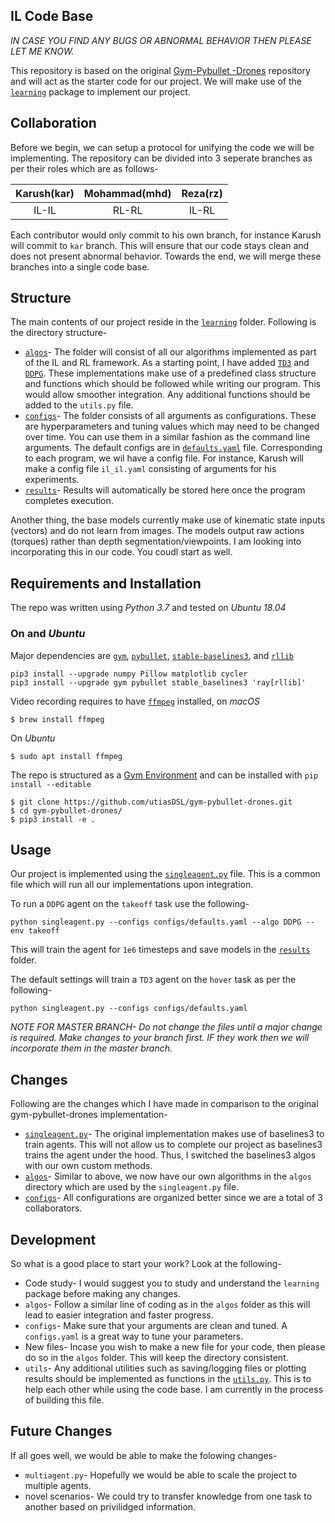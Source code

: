 ## IL Code Base

*IN CASE YOU FIND ANY BUGS OR ABNORMAL BEHAVIOR THEN PLEASE LET ME KNOW.*  

This repository is based on the original [Gym-Pybullet -Drones](https://github.com/utiasDSL/gym-pybullet-drones) repository and will act as the starter code for our project. We will make use of the [`learning`](experiments/learning) package to implement our project. 

## Collaboration

Before we begin, we can setup a protocol for unifying the code we will be implementing. The repository can be divided into 3 seperate branches as per their roles which are as follows-

|Karush(kar)|Mohammad(mhd)|Reza(rz)|
|:----:|:------:|:--:|
|IL-IL|RL-RL|IL-RL|

Each contributor would only commit to his own branch, for instance Karush will commit to `kar` branch. This will ensure that our code stays clean and does not present abnormal behavior. Towards the end, we will merge these branches into a single code base. 

## Structure

The main contents of our project reside in the [`learning`](experiments/learning) folder. Following is the directory structure-

* [`algos`](experiments/learning/algos)- The folder will consist of all our algorithms implemented as part of the IL and RL framework. As a starting point, I have added [`TD3`](experiments/learning/algos/TD3.py) and [`DDPG`](experiments/learning/algos/DDPG.py). These implementations make use of a predefined class structure and functions which should be followed while writing our program. This would allow smoother integration. Any additional functions should be added to the `utils.py` file.  
* [`configs`](experiments/learning/configs)- The folder consists of all arguments as configurations. These are hyperparameters and tuning values which may need to be changed over time. You can use them in a similar fashion as the command line arguments. The default configs are in [`defaults.yaml`](experiments/learning/configs/defaults.yaml) file. Corresponding to each program, we wil have a config file. For instance, Karush will make a config file `il_il.yaml` consisting of arguments for his experiments.  
* [`results`](experiments/learning/results)- Results will automatically be stored here once the program completes execution.  

Another thing, the base models currently make use of kinematic state inputs (vectors) and do not learn from images. The models output raw actions (torques) rather than depth segmentation/viewpoints. I am looking into incorporating this in our code. You coudl start as well.  

## Requirements and Installation
The repo was written using *Python 3.7* and tested on *Ubuntu 18.04*

### On and *Ubuntu*
Major dependencies are [`gym`](https://gym.openai.com/docs/),  [`pybullet`](https://docs.google.com/document/d/10sXEhzFRSnvFcl3XxNGhnD4N2SedqwdAvK3dsihxVUA/edit#), 
[`stable-baselines3`](https://stable-baselines3.readthedocs.io/en/master/guide/quickstart.html), and [`rllib`](https://docs.ray.io/en/master/rllib.html)

```
pip3 install --upgrade numpy Pillow matplotlib cycler 
pip3 install --upgrade gym pybullet stable_baselines3 'ray[rllib]'
```
Video recording requires to have [`ffmpeg`](https://ffmpeg.org) installed, on *macOS*
```
$ brew install ffmpeg
```
On *Ubuntu*
```
$ sudo apt install ffmpeg
```
The repo is structured as a [Gym Environment](https://github.com/openai/gym/blob/master/docs/creating-environments.md)
and can be installed with `pip install --editable`
```
$ git clone https://github.com/utiasDSL/gym-pybullet-drones.git
$ cd gym-pybullet-drones/
$ pip3 install -e .
```

## Usage

Our project is implemented using the [`singleagent.py`](experiments/learning/singleagent.py) file. This is a common file which will run all our implementations upon integration. 

To run a `DDPG` agent on the `takeoff` task use the following-

```
python singleagent.py --configs configs/defaults.yaml --algo DDPG --env takeoff
```

This will train the agent for `1e6` timesteps and save models in the [`results`](experiments/learning/results) folder. 

The default settings will train a `TD3` agent on the `hover` task as per the following-

```
python singleagent.py --configs configs/defaults.yaml
```
*NOTE FOR MASTER BRANCH- Do not change the files until a major change is required. Make changes to your branch first. IF they work then we will incorporate them in the master branch.*  

## Changes

Following are the changes which I have made in comparison to the original gym-pybullet-drones implementation-

* [`singleagent.py`](experiments/learning/singleagent.py)- The original implementation makes use of baselines3 to train agents. This will not allow us to complete our project as baselines3 trains the agent under the hood. Thus, I switched the baselines3 algos with our own custom methods.  
* [`algos`](experiments/algos)- Similar to above, we now have our own algorithms in the `algos` directory which are used by the `singleagent.py` file.  
* [`configs`](experiments/configs)- All configurations are organized better since we are a total of 3 collaborators.  

## Development 

So what is a good place to start your work? Look at the following-

* Code study- I would suggest you to study and understand the `learning` package before making any changes.  
* `algos`- Follow a similar line of coding as in the `algos` folder as this will lead to easier integration and faster progress.  
* `configs`- Make sure that your arguments are clean and tuned. A `configs.yaml` is a great way to tune your parameters.
* New files- Incase you wish to make a new file for your code, then please do so in the `algos` folder. This will keep the directory consistent.  
* `utils`- Any additional utilities such as saving/logging files or plotting results should be implemented as functions in the [`utils.py`](experiments/algos/utils.py). This is to help each other while using the code base. I am currently in the process of building this file.  

## Future Changes

If all goes well, we would be able to make the folowing changes-

* `multiagent.py`- Hopefully we would be able to scale the project to multiple agents.  
* novel scenarios- We could try to transfer knowledge from one task to another based on privilidged information.  




